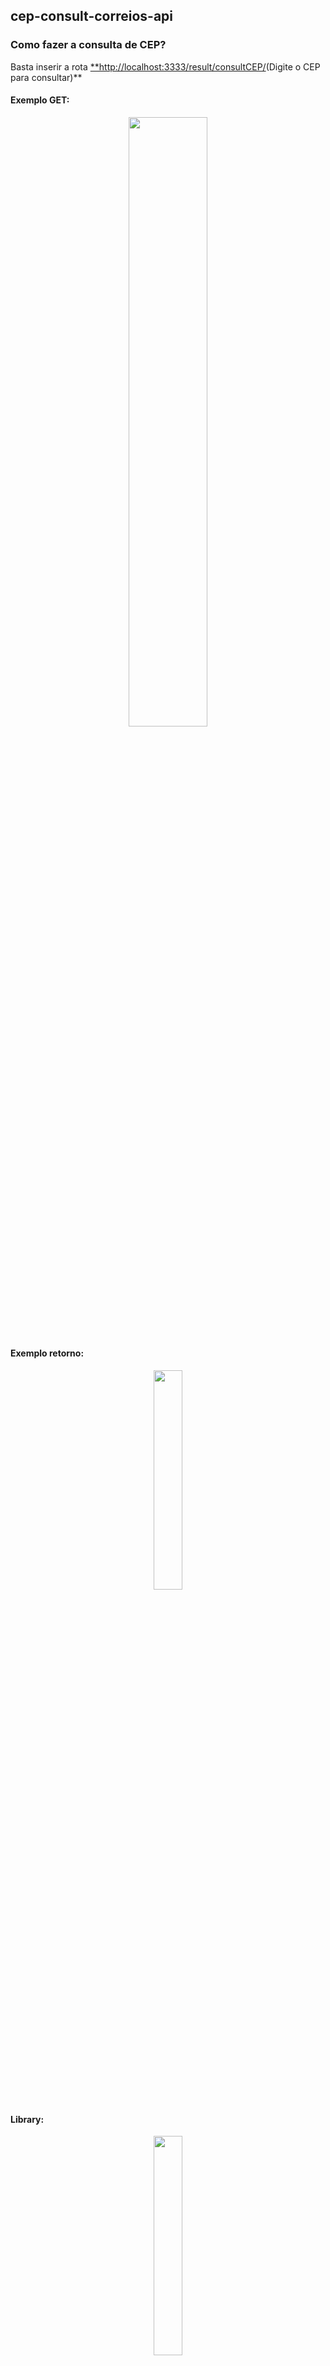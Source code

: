 

## cep-consult-correios-api

### Como fazer a consulta de CEP?

Basta inserir a rota [**http://localhost:3333/result/consultCEP/](http://localhost:3333/result/consultCEP/31814350)(Digite o CEP para consultar)**

#### **Exemplo GET**:
<p align="center"><img width=50% src="https://cdn.discordapp.com/attachments/691410662789742603/873582955346403368/unknown.png"></p>

#### **Exemplo retorno**:
<p align="center"><img width=30% src="https://cdn.discordapp.com/attachments/691410662789742603/873583078839316490/unknown.png"></p>

#### **Library**:
<p align="center"><img width=30% src="https://cdn.discordapp.com/attachments/691410662789742603/873583427964768306/unknown.png"></p>


